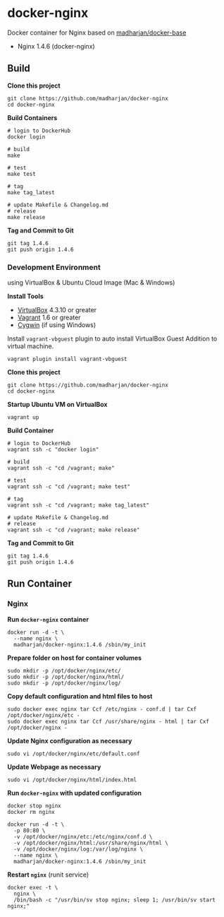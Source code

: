 # docker-nginx
Docker container for Nginx based on [madharjan/docker-base](https://github.com/madharjan/docker-base/)

* Nginx 1.4.6 (docker-nginx)

## Build

**Clone this project**
```
git clone https://github.com/madharjan/docker-nginx
cd docker-nginx
```

**Build Containers**
```
# login to DockerHub
docker login

# build
make

# test
make test

# tag
make tag_latest

# update Makefile & Changelog.md
# release
make release
```

**Tag and Commit to Git**
```
git tag 1.4.6
git push origin 1.4.6
```

### Development Environment
using VirtualBox & Ubuntu Cloud Image (Mac & Windows)

**Install Tools**

* [VirtualBox][virtualbox] 4.3.10 or greater
* [Vagrant][vagrant] 1.6 or greater
* [Cygwin][cygwin] (if using Windows)

Install `vagrant-vbguest` plugin to auto install VirtualBox Guest Addition to virtual machine.
```
vagrant plugin install vagrant-vbguest
```

[virtualbox]: https://www.virtualbox.org/
[vagrant]: https://www.vagrantup.com/downloads.html
[cygwin]: https://cygwin.com/install.html

**Clone this project**

```
git clone https://github.com/madharjan/docker-nginx
cd docker-nginx
```

**Startup Ubuntu VM on VirtualBox**

```
vagrant up
```

**Build Container**

```
# login to DockerHub
vagrant ssh -c "docker login"  

# build
vagrant ssh -c "cd /vagrant; make"

# test
vagrant ssh -c "cd /vagrant; make test"

# tag
vagrant ssh -c "cd /vagrant; make tag_latest"

# update Makefile & Changelog.md
# release
vagrant ssh -c "cd /vagrant; make release"
```

**Tag and Commit to Git**
```
git tag 1.4.6
git push origin 1.4.6
```

## Run Container

### Nginx

**Run `docker-nginx` container**
```
docker run -d -t \
  --name nginx \
  madharjan/docker-nginx:1.4.6 /sbin/my_init
```

**Prepare folder on host for container volumes**
```
sudo mkdir -p /opt/docker/nginx/etc/
sudo mkdir -p /opt/docker/nginx/html/
sudo mkdir -p /opt/docker/nginx/log/
```

**Copy default configuration and html files to host**
```
sudo docker exec nginx tar Ccf /etc/nginx - conf.d | tar Cxf /opt/docker/nginx/etc -
sudo docker exec nginx tar Ccf /usr/share/nginx - html | tar Cxf /opt/docker/nginx -
```

**Update Nginx configuration as necessary**
```
sudo vi /opt/docker/nginx/etc/default.conf
```

**Update Webpage as necessary**
```
sudo vi /opt/docker/nginx/html/index.html
```

**Run `docker-nginx` with updated configuration**
```
docker stop nginx
docker rm nginx

docker run -d -t \
  -p 80:80 \
  -v /opt/docker/nginx/etc:/etc/nginx/conf.d \
  -v /opt/docker/nginx/html:/usr/share/nginx/html \
  -v /opt/docker/nginx/log:/var/log/nginx \
  --name nginx \
  madharjan/docker-nginx:1.4.6 /sbin/my_init
```

**Restart `nginx`** (runit service)
```
docker exec -t \
  nginx \
  /bin/bash -c "/usr/bin/sv stop nginx; sleep 1; /usr/bin/sv start nginx;"
```
